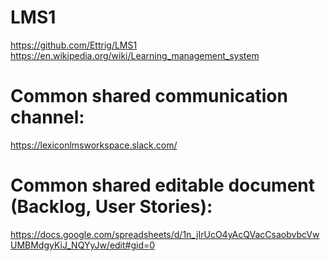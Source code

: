# LMS1
https://github.com/Ettrig/LMS1
https://en.wikipedia.org/wiki/Learning_management_system

# Common shared communication channel:
https://lexiconlmsworkspace.slack.com/

# Common shared editable document (Backlog, User Stories):
https://docs.google.com/spreadsheets/d/1n_jIrUcO4yAcQVacCsaobvbcVwUMBMdgyKiJ_NQYyJw/edit#gid=0

